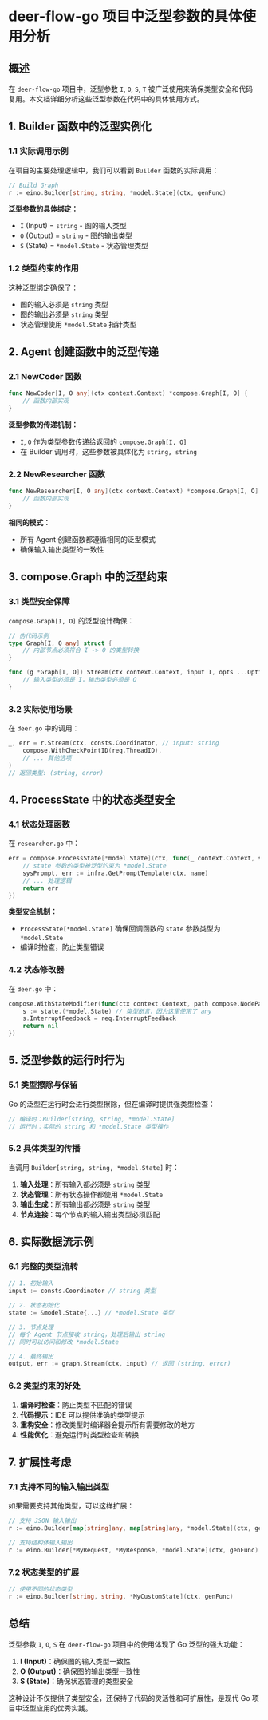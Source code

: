# deer-flow-go 项目中泛型参数的具体使用分析

## 概述

在 `deer-flow-go` 项目中，泛型参数 `I`, `O`, `S`, `T` 被广泛使用来确保类型安全和代码复用。本文档详细分析这些泛型参数在代码中的具体使用方式。

## 1. Builder 函数中的泛型实例化

### 1.1 实际调用示例

在项目的主要处理逻辑中，我们可以看到 `Builder` 函数的实际调用：

```go
// Build Graph
r := eino.Builder[string, string, *model.State](ctx, genFunc)
```

**泛型参数的具体绑定：**
- `I` (Input) = `string` - 图的输入类型
- `O` (Output) = `string` - 图的输出类型  
- `S` (State) = `*model.State` - 状态管理类型

### 1.2 类型约束的作用

这种泛型绑定确保了：
- 图的输入必须是 `string` 类型
- 图的输出必须是 `string` 类型
- 状态管理使用 `*model.State` 指针类型

## 2. Agent 创建函数中的泛型传递

### 2.1 NewCoder 函数

```go
func NewCoder[I, O any](ctx context.Context) *compose.Graph[I, O] {
    // 函数内部实现
}
```

**泛型参数的传递机制：**
- `I`, `O` 作为类型参数传递给返回的 `compose.Graph[I, O]`
- 在 Builder 调用时，这些参数被具体化为 `string, string`

### 2.2 NewResearcher 函数

```go
func NewResearcher[I, O any](ctx context.Context) *compose.Graph[I, O] {
    // 函数内部实现
}
```

**相同的模式：**
- 所有 Agent 创建函数都遵循相同的泛型模式
- 确保输入输出类型的一致性

## 3. compose.Graph 中的泛型约束

### 3.1 类型安全保障

`compose.Graph[I, O]` 的泛型设计确保：

```go
// 伪代码示例
type Graph[I, O any] struct {
    // 内部节点必须符合 I -> O 的类型转换
}

func (g *Graph[I, O]) Stream(ctx context.Context, input I, opts ...Option) (O, error) {
    // 输入类型必须是 I，输出类型必须是 O
}
```

### 3.2 实际使用场景

在 `deer.go` 中的调用：

```go
_, err = r.Stream(ctx, consts.Coordinator, // input: string
    compose.WithCheckPointID(req.ThreadID),
    // ... 其他选项
)
// 返回类型: (string, error)
```

## 4. ProcessState 中的状态类型安全

### 4.1 状态处理函数

在 `researcher.go` 中：

```go
err = compose.ProcessState[*model.State](ctx, func(_ context.Context, state *model.State) error {
    // state 参数的类型被泛型约束为 *model.State
    sysPrompt, err := infra.GetPromptTemplate(ctx, name)
    // ... 处理逻辑
    return err
})
```

**类型安全机制：**
- `ProcessState[*model.State]` 确保回调函数的 `state` 参数类型为 `*model.State`
- 编译时检查，防止类型错误

### 4.2 状态修改器

在 `deer.go` 中：

```go
compose.WithStateModifier(func(ctx context.Context, path compose.NodePath, state any) error {
    s := state.(*model.State) // 类型断言，因为这里使用了 any
    s.InterruptFeedback = req.InterruptFeedback
    return nil
})
```

## 5. 泛型参数的运行时行为

### 5.1 类型擦除与保留

Go 的泛型在运行时会进行类型擦除，但在编译时提供强类型检查：

```go
// 编译时：Builder[string, string, *model.State]
// 运行时：实际的 string 和 *model.State 类型操作
```

### 5.2 具体类型的传播

当调用 `Builder[string, string, *model.State]` 时：

1. **输入处理**：所有输入都必须是 `string` 类型
2. **状态管理**：所有状态操作都使用 `*model.State`
3. **输出生成**：所有输出都必须是 `string` 类型
4. **节点连接**：每个节点的输入输出类型必须匹配

## 6. 实际数据流示例

### 6.1 完整的类型流转

```go
// 1. 初始输入
input := consts.Coordinator // string 类型

// 2. 状态初始化
state := &model.State{...} // *model.State 类型

// 3. 节点处理
// 每个 Agent 节点接收 string，处理后输出 string
// 同时可以访问和修改 *model.State

// 4. 最终输出
output, err := graph.Stream(ctx, input) // 返回 (string, error)
```

### 6.2 类型约束的好处

1. **编译时检查**：防止类型不匹配的错误
2. **代码提示**：IDE 可以提供准确的类型提示
3. **重构安全**：修改类型时编译器会提示所有需要修改的地方
4. **性能优化**：避免运行时类型检查和转换

## 7. 扩展性考虑

### 7.1 支持不同的输入输出类型

如果需要支持其他类型，可以这样扩展：

```go
// 支持 JSON 输入输出
r := eino.Builder[map[string]any, map[string]any, *model.State](ctx, genFunc)

// 支持结构体输入输出
r := eino.Builder[*MyRequest, *MyResponse, *model.State](ctx, genFunc)
```

### 7.2 状态类型的扩展

```go
// 使用不同的状态类型
r := eino.Builder[string, string, *MyCustomState](ctx, genFunc)
```

## 总结

泛型参数 `I`, `O`, `S` 在 `deer-flow-go` 项目中的使用体现了 Go 泛型的强大功能：

1. **I (Input)**：确保图的输入类型一致性
2. **O (Output)**：确保图的输出类型一致性
3. **S (State)**：确保状态管理的类型安全

这种设计不仅提供了类型安全，还保持了代码的灵活性和可扩展性，是现代 Go 项目中泛型应用的优秀实践。